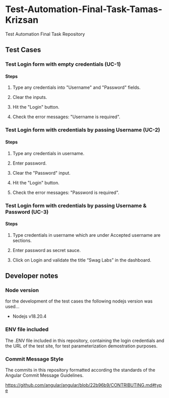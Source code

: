 # Test-Automation-Final-Task-Tamas-Krizsan
Test Automation Final Task Repository

## Test Cases

### Test Login form with empty credentials (UC-1)

#### Steps

1. Type any credentials into "Username" and "Password" fields.

2. Clear the inputs.

3. Hit the "Login" button.

4. Check the error messages: "Username is required".


### Test Login form with credentials by passing Username (UC-2)

#### Steps

1. Type any credentials in username.

2. Enter password.

3. Clear the "Password" input.

4. Hit the "Login" button.

5. Check the error messages: "Password is required".


### Test Login form with credentials by passing Username & Password (UC-3)

#### Steps

1. Type credentials in username which are under Accepted username are sections.

2. Enter password as secret sauce.

3. Click on Login and validate the title “Swag Labs” in the dashboard.


## Developer notes


### Node version

for the development of the test cases the following nodejs version was used...

- Nodejs v18.20.4


### ENV file included

The .ENV file included in this repository, containing the login credentials and the URL of the test site, for test parameterization demostration purposes.


### Commit Message Style

The commits in this repository formatted according the standards of the Angular Commit Message Guidelines.

https://github.com/angular/angular/blob/22b96b9/CONTRIBUTING.md#type



